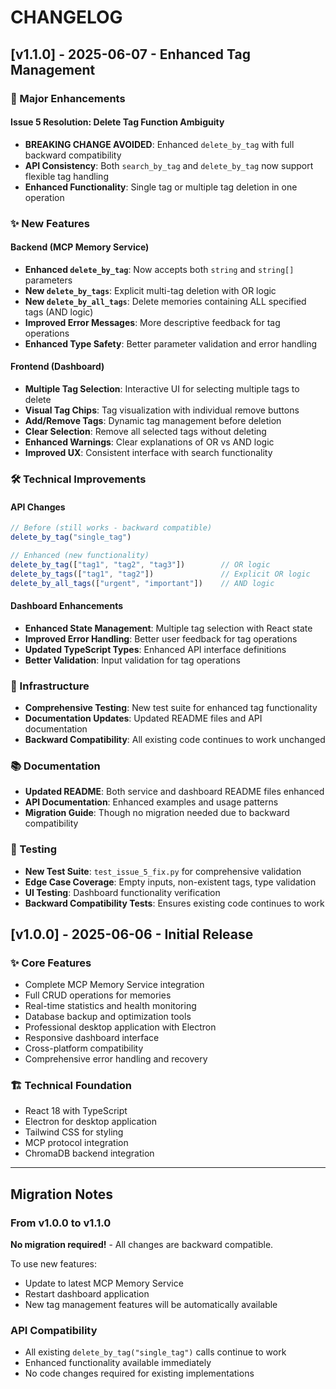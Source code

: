 # CHANGELOG

## [v1.1.0] - 2025-06-07 - Enhanced Tag Management

### 🎉 Major Enhancements

#### Issue 5 Resolution: Delete Tag Function Ambiguity
- **BREAKING CHANGE AVOIDED**: Enhanced `delete_by_tag` with full backward compatibility
- **API Consistency**: Both `search_by_tag` and `delete_by_tag` now support flexible tag handling
- **Enhanced Functionality**: Single tag or multiple tag deletion in one operation

### ✨ New Features

#### Backend (MCP Memory Service)
- **Enhanced `delete_by_tag`**: Now accepts both `string` and `string[]` parameters
- **New `delete_by_tags`**: Explicit multi-tag deletion with OR logic
- **New `delete_by_all_tags`**: Delete memories containing ALL specified tags (AND logic)
- **Improved Error Messages**: More descriptive feedback for tag operations
- **Enhanced Type Safety**: Better parameter validation and error handling

#### Frontend (Dashboard)
- **Multiple Tag Selection**: Interactive UI for selecting multiple tags to delete
- **Visual Tag Chips**: Tag visualization with individual remove buttons
- **Add/Remove Tags**: Dynamic tag management before deletion
- **Clear Selection**: Remove all selected tags without deleting
- **Enhanced Warnings**: Clear explanations of OR vs AND logic
- **Improved UX**: Consistent interface with search functionality

### 🛠️ Technical Improvements

#### API Changes
```javascript
// Before (still works - backward compatible)
delete_by_tag("single_tag")

// Enhanced (new functionality)
delete_by_tag(["tag1", "tag2", "tag3"])        // OR logic
delete_by_tags(["tag1", "tag2"])               // Explicit OR logic
delete_by_all_tags(["urgent", "important"])    // AND logic
```

#### Dashboard Enhancements
- **Enhanced State Management**: Multiple tag selection with React state
- **Improved Error Handling**: Better user feedback for tag operations
- **Updated TypeScript Types**: Enhanced API interface definitions
- **Better Validation**: Input validation for tag operations

### 🔧 Infrastructure
- **Comprehensive Testing**: New test suite for enhanced tag functionality
- **Documentation Updates**: Updated README files and API documentation
- **Backward Compatibility**: All existing code continues to work unchanged

### 📚 Documentation
- **Updated README**: Both service and dashboard README files enhanced
- **API Documentation**: Enhanced examples and usage patterns
- **Migration Guide**: Though no migration needed due to backward compatibility

### 🧪 Testing
- **New Test Suite**: `test_issue_5_fix.py` for comprehensive validation
- **Edge Case Coverage**: Empty inputs, non-existent tags, type validation
- **UI Testing**: Dashboard functionality verification
- **Backward Compatibility Tests**: Ensures existing code continues to work

## [v1.0.0] - 2025-06-06 - Initial Release

### ✨ Core Features
- Complete MCP Memory Service integration
- Full CRUD operations for memories
- Real-time statistics and health monitoring
- Database backup and optimization tools
- Professional desktop application with Electron
- Responsive dashboard interface
- Cross-platform compatibility
- Comprehensive error handling and recovery

### 🏗️ Technical Foundation
- React 18 with TypeScript
- Electron for desktop application
- Tailwind CSS for styling
- MCP protocol integration
- ChromaDB backend integration

---

## Migration Notes

### From v1.0.0 to v1.1.0
**No migration required!** - All changes are backward compatible.

To use new features:
- Update to latest MCP Memory Service
- Restart dashboard application
- New tag management features will be automatically available

### API Compatibility
- All existing `delete_by_tag("single_tag")` calls continue to work
- Enhanced functionality available immediately
- No code changes required for existing implementations
